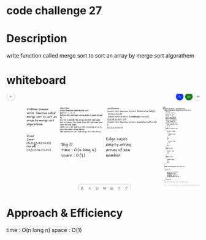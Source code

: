 # code challenge 27
# Description
write  function called merge sort to sort an array by merge sort algorathem

# whiteboard
![merge sort](img/Screenshot%20(393).png)

# Approach & Efficiency
time : O(n long n)
space : O(1)